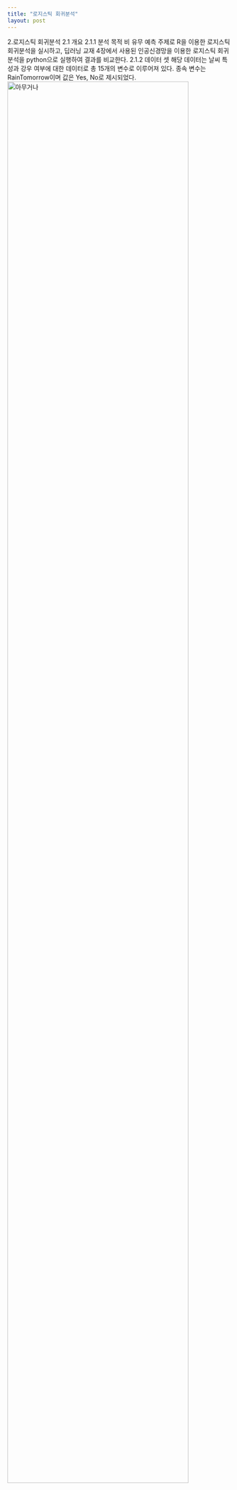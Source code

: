 ```yaml
---
title: "로지스틱 회귀분석"
layout: post
---
```

2.로지스틱 회귀분석
2.1 개요
2.1.1 분석 목적
비 유무 예측 주제로 R을 이용한 로지스틱 회귀분석을 실시하고, 딥러닝 교재
4장에서 사용된 인공신경망을 이용한 로지스틱 회귀분석을 python으로 실행하여
결과를 비교한다.
2.1.2 데이터 셋
해당 데이터는 날씨 특성과 강우 여부에 대한 데이터로 총 15개의 변수로
이루어져 있다. 종속 변수는 RainTomorrow이며 값은 Yes, No로 제시되었다.
<img src="![pin](https://user-images.githubusercontent.com/115686999/214767532-ea4348ad-9557-4ec6-8d40-058aa5b6c7ac.png)" width="90%" height="90%" title="상수" alt="아무거나"/> 
